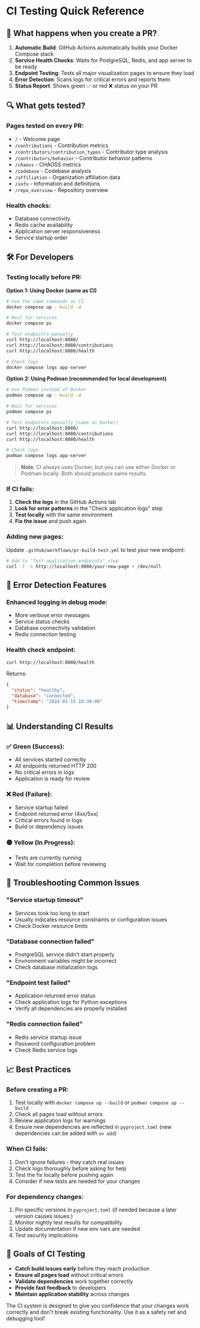 # CI Testing Quick Reference

## 🚀 What happens when you create a PR?

1. **Automatic Build**: GitHub Actions automatically builds your Docker Compose stack
2. **Service Health Checks**: Waits for PostgreSQL, Redis, and app server to be ready
3. **Endpoint Testing**: Tests all major visualization pages to ensure they load
4. **Error Detection**: Scans logs for critical errors and reports them
5. **Status Report**: Shows green ✅ or red ❌ status on your PR

## 🔍 What gets tested?

### Pages tested on every PR:
- `/` - Welcome page
- `/contributions` - Contribution metrics
- `/contributors/contribution_types` - Contributor type analysis
- `/contributors/behavior` - Contributor behavior patterns
- `/chaoss` - CHAOSS metrics
- `/codebase` - Codebase analysis
- `/affiliation` - Organization affiliation data
- `/info` - Information and definitions
- `/repo_overview` - Repository overview

### Health checks:
- Database connectivity
- Redis cache availability
- Application server responsiveness
- Service startup order

## 🛠️ For Developers

### Testing locally before PR:

**Option 1: Using Docker (same as CI)**
```bash
# Use the same commands as CI
docker compose up --build -d

# Wait for services
docker compose ps

# Test endpoints manually
curl http://localhost:8080/
curl http://localhost:8080/contributions
curl http://localhost:8080/health

# Check logs
docker compose logs app-server
```

**Option 2: Using Podman (recommended for local development)**
```bash
# Use Podman instead of Docker
podman compose up --build -d

# Wait for services
podman compose ps

# Test endpoints manually (same as Docker)
curl http://localhost:8080/
curl http://localhost:8080/contributions
curl http://localhost:8080/health

# Check logs
podman compose logs app-server
```

> **Note**: CI always uses Docker, but you can use either Docker or Podman locally. Both should produce same results.

### If CI fails:
1. **Check the logs** in the GitHub Actions tab
2. **Look for error patterns** in the "Check application logs" step
3. **Test locally** with the same environment
4. **Fix the issue** and push again

### Adding new pages:
Update `.github/workflows/pr-build-test.yml` to test your new endpoint:
```bash
# Add to "Test application endpoints" step
curl -f -s http://localhost:8080/your-new-page > /dev/null
```

## 🚨 Error Detection Features

### Enhanced logging in debug mode:
- More verbose error messages
- Service status checks
- Database connectivity validation
- Redis connection testing

### Health check endpoint:
```bash
curl http://localhost:8080/health
```
Returns:
```json
{
  "status": "healthy",
  "database": "connected",
  "timestamp": "2024-01-15 10:30:00"
}
```

## 📊 Understanding CI Results

### ✅ Green (Success):
- All services started correctly
- All endpoints returned HTTP 200
- No critical errors in logs
- Application is ready for review

### ❌ Red (Failure):
- Service startup failed
- Endpoint returned error (4xx/5xx)
- Critical errors found in logs
- Build or dependency issues

### 🟡 Yellow (In Progress):
- Tests are currently running
- Wait for completion before reviewing

## 🔧 Troubleshooting Common Issues

### "Service startup timeout"
- Services took too long to start
- Usually indicates resource constraints or configuration issues
- Check Docker resource limits

### "Database connection failed"
- PostgreSQL service didn't start properly
- Environment variables might be incorrect
- Check database initialization logs

### "Endpoint test failed"
- Application returned error status
- Check application logs for Python exceptions
- Verify all dependencies are properly installed

### "Redis connection failed"
- Redis service startup issue
- Password configuration problem
- Check Redis service logs

## 📈 Best Practices

### Before creating a PR:
1. Test locally with `docker compose up --build` or `podman compose up --build`
2. Check all pages load without errors
3. Review application logs for warnings
4. Ensure new dependencies are reflected in `pyproject.toml` (new dependencies can be added with `uv add`)

### When CI fails:
1. Don't ignore failures - they catch real issues
2. Check logs thoroughly before asking for help
3. Test the fix locally before pushing again
4. Consider if new tests are needed for your changes

### For dependency changes:
1. Pin specific versions in `pyproject.toml` (if needed because a later version causes issues )
2. Monitor nightly test results for compatibility
3. Update documentation if new env vars are needed
4. Test security implications

## 🎯 Goals of CI Testing

- **Catch build issues early** before they reach production
- **Ensure all pages load** without critical errors
- **Validate dependencies** work together correctly
- **Provide fast feedback** to developers
- **Maintain application stability** across changes

The CI system is designed to give you confidence that your changes work correctly and don't break existing functionality. Use it as a safety net and debugging tool!
